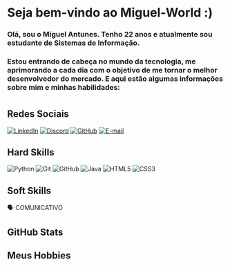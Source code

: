 # Seja bem-vindo ao Miguel-World :)
### Olá, sou o Miguel Antunes. Tenho 22 anos e atualmente sou estudante de Sistemas de Informação.
### Estou entrando de cabeça no mundo da tecnologia, me aprimorando a cada dia com o objetivo de me tornar o melhor desenvolvedor do mercado. E aqui estão algumas informações sobre mim e minhas habilidades:
#

## Redes Sociais
[![LinkedIn](https://img.shields.io/badge/LinkedIn-e22101?style=for-the-badge&logo=linkedin&logoColor=white)](https://www.linkedin.com/in/miguel-antunes-bbb2b8229/) 
[![Discord](https://img.shields.io/badge/Discord-e22101?style=for-the-badge&logo=discord&logoColor=white)](https://discord.com/channels/@miguelantuness/)
[![GitHub](https://img.shields.io/badge/GitHub-e22101?style=for-the-badge&logo=github&logoColor=white)](https://github.com/MiguelAntunes-dev)
[![E-mail](https://img.shields.io/badge/-Email-e22101?style=for-the-badge&logo=microsoft-outlook&logoColor=007BFF)](mailto:miguelantunes_pro@hotmail.com)

## Hard Skills
 ![Python](https://img.shields.io/badge/python-e22101?style=for-the-badge&logo=python&logoColor=)
 ![Git](https://img.shields.io/badge/GIT-e22101?style=for-the-badge&logo=git&logoColor=white)
 ![GitHub](https://img.shields.io/badge/GitHub-e22101?style=for-the-badge&logo=github&logoColor=white)
 ![Java](https://img.shields.io/badge/java-e22101.svg?style=for-the-badge&logo=openjdk&logoColor=white)
 ![HTML5](https://img.shields.io/badge/HTML5-e22101?style=for-the-badge&logo=html5&logoColor=white)
![CSS3](https://img.shields.io/badge/CSS3-e22101?style=for-the-badge&logo=css3&logoColor=white)


## Soft Skills
🗣 COMUNICATIVO

## GitHub Stats

## Meus Hobbies
